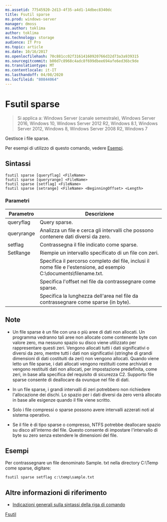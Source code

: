 ```yaml
---
ms.assetid: 77545920-2d13-4f35-a4d1-14dbec8340dc
title: Fsutil sparse
ms.prod: windows-server
manager: dmoss
ms.author: toklima
author: toklima
ms.technology: storage
audience: IT Pro
ms.topic: article
ms.date: 10/16/2017
ms.openlocfilehash: 70c881cc02f31614160920766d32d73a3a939315
ms.sourcegitcommit: b00d7c8968c4adc8f699dbee694afe6ed36bc9de
ms.translationtype: MT
ms.contentlocale: it-IT
ms.lasthandoff: 04/08/2020
ms.locfileid: "80844064"
---
```

# <a name="fsutil-sparse"></a>Fsutil sparse
>Si applica a: Windows Server (canale semestrale), Windows Server 2016, Windows 10, Windows Server 2012 R2, Windows 8.1, Windows Server 2012, Windows 8, Windows Server 2008 R2, Windows 7

Gestisce i file sparse.

Per esempi di utilizzo di questo comando, vedere [Esempi](#BKMK_examples).

## <a name="syntax"></a>Sintassi

```
fsutil sparse [queryflag] <FileName>
fsutil sparse [queryrange] <FileName>
fsutil sparse [setflag] <FileName>
fsutil sparse [setrange] <FileName> <BeginningOffset> <Length>
```

### <a name="parameters"></a>Parametri

|     Parametro     |                                                    Descrizione                                                    |
|-------------------|-------------------------------------------------------------------------------------------------------------------|
|     queryflag     |                                                  Query sparse.                                                  |
|    queryrange     |                        Analizza un file e cerca gli intervalli che possono contenere dati diversi da zero.                        |
|      setflag      |                                        Contrassegna il file indicato come sparse.                                        |
|     SetRange      |                                   Riempie un intervallo specificato di un file con zeri.                                   |
|    <FileName>     | Specifica il percorso completo del file, inclusi il nome file e l'estensione, ad esempio C:\documents\filename.txt. |
| <BeginningOffset> |                              Specifica l'offset nel file da contrassegnare come sparse.                              |
|     <Length>      |                 Specifica la lunghezza dell'area nel file da contrassegnare come sparse (in byte).                 |

## <a name="remarks"></a>Note

-   Un file sparse è un file con una o più aree di dati non allocati. Un programma vedranno tali aree non allocate come contenente byte con valore zero, ma nessuno spazio su disco viene utilizzato per rappresentare questi zeri. Vengono allocati tutti i dati significativi o diversi da zero, mentre tutti i dati non significativi (stringhe di grandi dimensioni di dati costituiti da zeri) non vengono allocati. Quando viene letto un file sparse, i dati allocati vengono restituiti come archiviati e vengono restituiti dati non allocati, per impostazione predefinita, come zeri, in base alla specifica del requisito di sicurezza C2. Supporto file sparse consente di deallocare da ovunque nel file di dati.

-   In un file sparse, i grandi intervalli di zeri potrebbero non richiedere l'allocazione dei dischi. Lo spazio per i dati diversi da zero verrà allocato in base alle esigenze quando il file viene scritto.

-   Solo i file compressi o sparse possono avere intervalli azzerati noti al sistema operativo.

-   Se il file è di tipo sparse o compresso, NTFS potrebbe deallocare spazio su disco all'interno del file. Questo consente di impostare l'intervallo di byte su zero senza estendere le dimensioni del file.

## <a name="examples"></a><a name="BKMK_examples"></a>Esempi
Per contrassegnare un file denominato Sample. txt nella directory C:\Temp come sparse, digitare:

```
fsutil sparse setflag c:\temp\sample.txt 
```

## <a name="additional-references"></a>Altre informazioni di riferimento
- [Indicazioni generali sulla sintassi della riga di comando](command-line-syntax-key.md)

[Fsutil](Fsutil.md)


